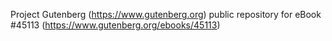 Project Gutenberg (https://www.gutenberg.org) public repository for eBook #45113 (https://www.gutenberg.org/ebooks/45113)
